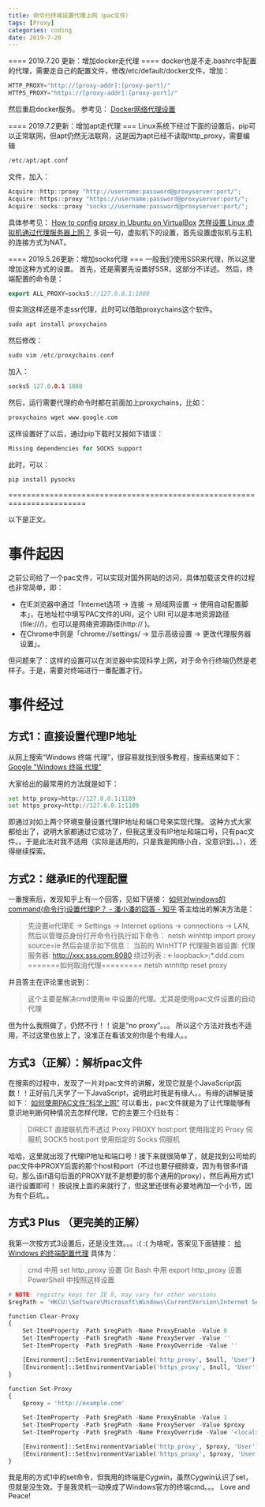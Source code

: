 ```yaml
---
title: 命令行终端设置代理上网（pac文件）
tags: [Proxy]
categories: coding
date: 2019-7-20
---
```


==== 2019.7.20 更新：增加docker走代理 ====
docker也是不走.bashrc中配置的代理，需要走自己的配置文件，修改/etc/default/docker文件，增加：
```cpp
HTTP_PROXY="http://[proxy-addr]:[proxy-port]/"
HTTPS_PROXY="https://[proxy-addr]:[proxy-port]/"
```
然后重启docker服务。
参考见：
[Docker网络代理设置](https://blog.csdn.net/styshoo/article/details/55657714)

==== 2019.7.2更新：增加apt走代理 ===
Linux系统下经过下面的设置后，pip可以正常联网，但apt仍然无法联网，这是因为apt已经不读取http_proxy，需要编辑
```cpp
/etc/apt/apt.conf
```
文件，加入：
```cpp
Acquire::http::proxy "http://username:password@proxyserver:port/";
Acquire::https::proxy "https://username:password@proxyserver:port/";
Acquire::socks::proxy "socks://username:password@proxyserver:port/";
```
具体参考见：
[How to config proxy in Ubuntu on VirtualBox](https://askubuntu.com/questions/641409/how-to-config-proxy-in-ubuntu-on-virtualbox)
[怎样设置 Linux 虚拟机通过代理服务器上网？](https://www.zhihu.com/question/29442534)
多说一句，虚拟机下的设置，首先设置虚拟机与主机的连接方式为NAT。

==== 2019.5.26更新：增加socks代理 ===
一般我们使用SSR来代理，所以这里增加这种方式的设置。
首先，还是需要先设置好SSR，这部分不详述。
然后，终端配置的命令是：
```cpp
export ALL_PROXY=socks5://127.0.0.1:1080
```
但实测这样还是不走ssr代理，此时可以借助proxychains这个软件。
```cpp
sudo apt install proxychains
```
然后修改：
```cpp
sudo vim /etc/proxychains.conf
```
加入：
```cpp
socks5 127.0.0.1 1080
```
然后，运行需要代理的命令时都在前面加上proxychains，比如：
```cpp
proxychains wget www.google.com
```


这样设置好了以后，通过pip下载时又报如下错误：
```python
Missing dependencies for SOCKS support
```
此时，可以：
```python
pip install pysocks
```
=======================================================================

以下是正文。

# 事件起因
之前公司给了一个pac文件，可以实现对国外网站的访问，具体加载该文件的过程也非常简单，即：
- 在IE浏览器中通过「Internet选项 -> 连接 -> 局域网设置 -> 使用自动配置脚本」，在地址栏中填写PAC文件的URI，这个 URI 可以是本地资源路径(file:///)，也可以是网络资源路径(http:// )。
- 在Chrome中则是「chrome://settings/ -> 显示高级设置 -> 更改代理服务器设置」。

但问题来了：这样的设置可以在浏览器中实现科学上网，对于命令行终端仍然是老样子。于是，需要对终端进行一番配置才行。

# 事件经过

## 方式1：直接设置代理IP地址
从网上搜索“Windows 终端 代理”，很容易就找到很多教程，搜索结果如下：
[Google "Windows 终端 代理"](https://www.google.com/search?newwindow=1&rlz=1C1GCEV_enCN824US824&ei=lVLRXOfQDon5wAKc0KKIAw&q=windows+%E7%BB%88%E7%AB%AF+%E4%BB%A3%E7%90%86&oq=windows+%E7%BB%88%E7%AB%AF+%E4%BB%A3%E7%90%86&gs_l=psy-ab.12...0.0..68252...0.0..0.0.0.......0......gws-wiz._htvS52bUVQ)

大家给出的最常用的方法就是如下：
```python
set http_proxy=http://127.0.0.1:1189
set https_proxy=http://127.0.0.1:1189
```
即通过对如上两个环境变量设置代理IP地址和端口号来实现代理。
这种方式大家都给出了，说明大家都通过它成功了，但我这里没有IP地址和端口号，只有pac文件。。于是此法对我不适用（实际是适用的，只是我是网络小白，没意识到。。），还得继续探索。

## 方式2：继承IE的代理配置
一番搜索后，发现知乎上有一个回答，见如下链接：
[如何对windows的command(命令行)设置代理IP？ - 潘小潘的回答 - 知乎](https://www.zhihu.com/question/23059121/answer/130382105)
答主给出的解决方法是：
> 先设置ie代理IE -> Settings -> Internet options -> connections -> LAN,
> 然后以管理员身份打开命令行执行如下命令：
> netsh winhttp import proxy source=ie
> 然后会提示如下信息：
> 当前的 WinHTTP 代理服务器设置:
> 代理服务器: http://xxx.sss.com:8080
> 绕过列表 : <-loopback>;*.ddd.com
> =======如何取消代理=========
> netsh winhttp reset proxy

并且答主在评论里也说到：
> 这个主要是解决cmd使用ie 中设置的代理。尤其是使用pac文件设置的自动代理

但为什么我照做了，仍然不行！！说是“no proxy”。。。
所以这个方法对我也不适用，不过这里也放上了，没准正在看该文的你是个有缘人。。

## 方式3（正解）：解析pac文件
在搜索的过程中，发现了一片对pac文件的讲解，发现它就是个JavaScript函数！！正好前几天学了一下JavaScript，说明此时我是有缘人。。有缘的讲解链接如下：
[如何使用PAC文件“科学上网”](https://exp-team.github.io/blog/2017/01/13/tool/using-pac/)
可以看出，pac文件就是为了让代理能够有意识地判断何种情况去怎样代理，它的主要三个归处有：

> DIRECT 直接联机而不透过 Proxy
> PROXY host:port 使用指定的 Proxy 伺服机
> SOCKS host:port 使用指定的 Socks 伺服机

哈哈，这里就出现了代理IP地址和端口号！接下来就很简单了，就是找到公司给的pac文件中PROXY后面的那个host和port（不过也要仔细排查，因为有很多if语句，那么该if语句后面的PROXY就不是想要的那个通用的proxy），然后再用方式1进行设置即可！
按说按上面的来就行了，但这里还很有必要地再加一个小节，因为有个巨坑。。

## 方式3 Plus （更完美的正解）
我第一次按方式3设置后，还是没生效。。。:( :(
为啥呢，答案见下面链接：
[给 Windows 的终端配置代理](https://zcdll.github.io/2018/01/27/proxy-on-windows-terminal/)
具体为：
> cmd 中用 set http_proxy 设置
> Git Bash 中用 export http_proxy 设置
> PowerShell 中按照这样设置
```python
# NOTE: registry keys for IE 8, may vary for other versions
$regPath = 'HKCU:\Software\Microsoft\Windows\CurrentVersion\Internet Settings'

function Clear-Proxy
{
    Set-ItemProperty -Path $regPath -Name ProxyEnable -Value 0
    Set-ItemProperty -Path $regPath -Name ProxyServer -Value ''
    Set-ItemProperty -Path $regPath -Name ProxyOverride -Value ''

    [Environment]::SetEnvironmentVariable('http_proxy', $null, 'User')
    [Environment]::SetEnvironmentVariable('https_proxy', $null, 'User')
}

function Set-Proxy
{
    $proxy = 'http://example.com'

    Set-ItemProperty -Path $regPath -Name ProxyEnable -Value 1
    Set-ItemProperty -Path $regPath -Name ProxyServer -Value $proxy
    Set-ItemProperty -Path $regPath -Name ProxyOverride -Value '<local>'

    [Environment]::SetEnvironmentVariable('http_proxy', $proxy, 'User')
    [Environment]::SetEnvironmentVariable('https_proxy', $proxy, 'User')
}
```

我是用的方式1中的set命令，但我用的终端是Cygwin，虽然Cygwin认识了set，但就是没生效。于是我灵机一动换成了Windows官方的终端cmd。。。
Love and Peace!
